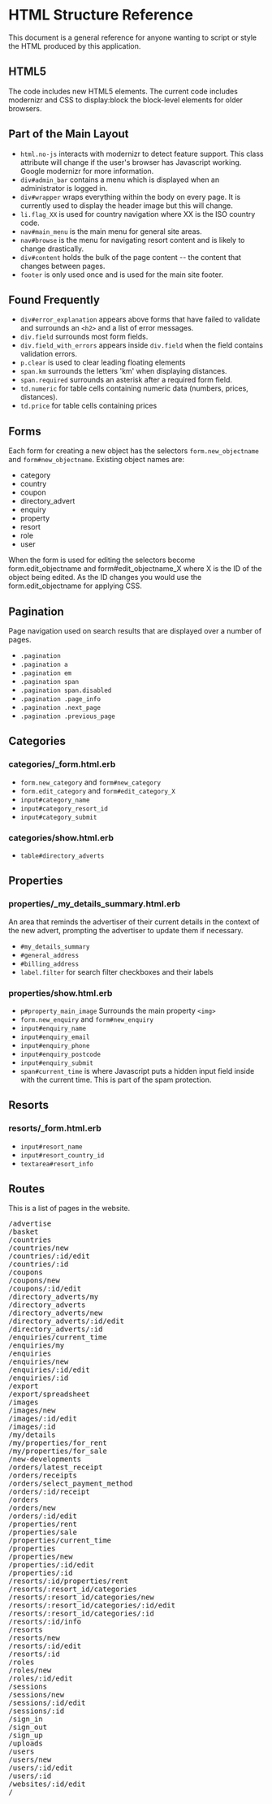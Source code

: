 HTML Structure Reference
========================

This document is a general reference for anyone wanting to script or style
the HTML produced by this application.

HTML5
-----

The code includes new HTML5 elements. The current code includes modernizr
and CSS to display:block the block-level elements for older browsers.

Part of the Main Layout
-----------------------

* `html.no-js` interacts with modernizr to detect feature support. This
  class attribute will change if the user's browser has Javascript
  working. Google modernizr for more information.
* `div#admin_bar` contains a menu which is displayed when an administrator
  is logged in.
* `div#wrapper` wraps everything within the body on every page. It is
  currently used to display the header image but this will change.
* `li.flag_XX` is used for country navigation where XX is the ISO country
  code.
* `nav#main_menu` is the main menu for general site areas.
* `nav#browse` is the menu for navigating resort content and is
  likely to change drastically.
* `div#content` holds the bulk of the page content -- the content that
  changes between pages.
* `footer` is only used once and is used for the main site footer.

Found Frequently
----------------

* `div#error_explanation` appears above forms that have failed to validate
  and surrounds an `<h2>` and a list of error messages.
* `div.field` surrounds most form fields.
* `div.field_with_errors` appears inside `div.field` when the field contains
  validation errors.
* `p.clear` is used to clear leading floating elements
* `span.km` surrounds the letters 'km' when displaying distances.
* `span.required` surrounds an asterisk after a required form field.
* `td.numeric` for table cells containing numeric data (numbers, prices,
  distances).
* `td.price` for table cells containing prices

Forms
-----

Each form for creating a new object has the selectors `form.new_objectname`
and `form#new_objectname`. Existing object names are:

* category
* country
* coupon
* directory_advert
* enquiry
* property
* resort
* role
* user

When the form is used for editing the selectors become form.edit_objectname
and form#edit_objectname_X where X is the ID of the object being edited.
As the ID changes you would use the form.edit_objectname for applying CSS.

Pagination
----------

Page navigation used on search results that are displayed over a number of
pages.

* `.pagination`
* `.pagination a`
* `.pagination em`
* `.pagination span`
* `.pagination span.disabled`
* `.pagination .page_info`
* `.pagination .next_page`
* `.pagination .previous_page`

Categories
----------

### categories/_form.html.erb

* `form.new_category` and `form#new_category`
* `form.edit_category` and `form#edit_category_X`
* `input#category_name`
* `input#category_resort_id`
* `input#category_submit`

### categories/show.html.erb

* `table#directory_adverts`

Properties
----------

### properties/_my_details_summary.html.erb

An area that reminds the advertiser of their current details in the context
of the new advert, prompting the advertiser to update them if necessary.

* `#my_details_summary`
* `#general_address`
* `#billing_address`
* `label.filter` for search filter checkboxes and their labels

### properties/show.html.erb

* `p#property_main_image`
  Surrounds the main property `<img>`
* `form.new_enquiry` and `form#new_enquiry`
* `input#enquiry_name`
* `input#enquiry_email`
* `input#enquiry_phone`
* `input#enquiry_postcode`
* `input#enquiry_submit`
* `span#current_time` is where Javascript puts a hidden input field inside
  with the current time. This is part of the spam protection.

Resorts
-------

### resorts/_form.html.erb

* `input#resort_name`
* `input#resort_country_id`
* `textarea#resort_info`

Routes
------

This is a list of pages in the website.

<pre>
/advertise
/basket
/countries
/countries/new
/countries/:id/edit
/countries/:id
/coupons
/coupons/new
/coupons/:id/edit
/directory_adverts/my
/directory_adverts
/directory_adverts/new
/directory_adverts/:id/edit
/directory_adverts/:id
/enquiries/current_time
/enquiries/my
/enquiries
/enquiries/new
/enquiries/:id/edit
/enquiries/:id
/export
/export/spreadsheet
/images
/images/new
/images/:id/edit
/images/:id
/my/details
/my/properties/for_rent
/my/properties/for_sale
/new-developments
/orders/latest_receipt
/orders/receipts
/orders/select_payment_method
/orders/:id/receipt
/orders
/orders/new
/orders/:id/edit
/properties/rent
/properties/sale
/properties/current_time
/properties
/properties/new
/properties/:id/edit
/properties/:id
/resorts/:id/properties/rent
/resorts/:resort_id/categories
/resorts/:resort_id/categories/new
/resorts/:resort_id/categories/:id/edit
/resorts/:resort_id/categories/:id
/resorts/:id/info
/resorts
/resorts/new
/resorts/:id/edit
/resorts/:id
/roles
/roles/new
/roles/:id/edit
/sessions
/sessions/new
/sessions/:id/edit
/sessions/:id
/sign_in
/sign_out
/sign_up
/uploads
/users
/users/new
/users/:id/edit
/users/:id
/websites/:id/edit
/
</pre>